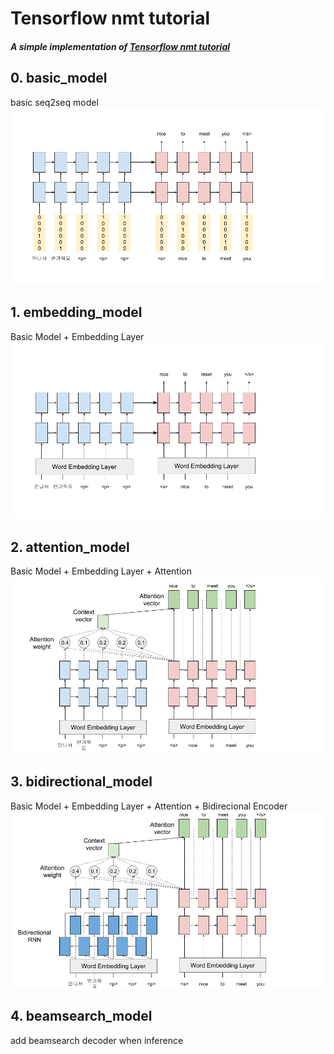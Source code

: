 # Tensorflow nmt tutorial
##### A simple implementation of [Tensorflow nmt tutorial](https://github.com/tensorflow/nmt)

## 0. basic_model
basic seq2seq model
<img src="image/0_basic.png" alt="basic seq2seq model" width="640px"/>


## 1. embedding_model
Basic Model + Embedding Layer
<img src="image/1_embedding.png" alt="Basic Model + Embedding Layer" width="640px"/>


## 2. attention_model
Basic Model + Embedding Layer + Attention
<img src="image/2_attention.png" alt="Basic Model + Embedding Layer + Attention" width="640px"/>


## 3. bidirectional_model
Basic Model + Embedding Layer + Attention + Bidirecional Encoder
<img src="image/3_bidirectional.png" alt="Basic Model + Embedding Layer + Attention + Bidirecional Encoder" width="640px"/>


## 4. beamsearch_model
add beamsearch decoder when inference


